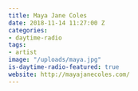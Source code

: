 ```yaml
---
title: Maya Jane Coles
date: 2018-11-14 11:27:00 Z
categories:
- daytime-radio
tags:
- artist
image: "/uploads/maya.jpg"
is-daytime-radio-featured: true
website: http://mayajanecoles.com/
---
```



